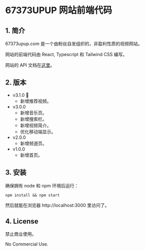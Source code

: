 # 67373UPUP 网站前端代码

## 1. 简介

67373upup.com 是一个由粉丝自发组织的，非盈利性质的视频网站。

网站的前端代码由 React, Typescript 和 Tailwind CSS 编写。

网站的 API 文档在[这里](https://github.com/Youguang-Zhou/67373-API)。

## 2. 版本

-   v3.1.0 🎉
    -   新增推荐视频。
-   v3.0.0
    -   新增音乐页。
    -   新增搜索栏。
    -   新增视频简介。
    -   优化移动端显示。
-   v2.0.0
    -   新增频道页。
-   v1.0.0
    -   新增首页。

## 3. 安装

确保拥有 node 和 npm 环境后运行：

```
npm install && npm start
```

然后就能在浏览器 http://localhost:3000 里访问了。

## 4. License

禁止商业使用。

No Commercial Use.
